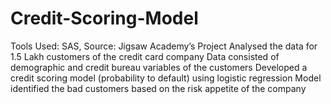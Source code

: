 # Credit-Scoring-Model
Tools Used: SAS, Source: Jigsaw Academy’s Project   Analysed the data for 1.5 Lakh customers of the credit card company Data consisted of demographic and credit bureau variables of the customers Developed a credit scoring model (probability to default) using logistic regression Model identified the bad customers based on the risk appetite of the company

